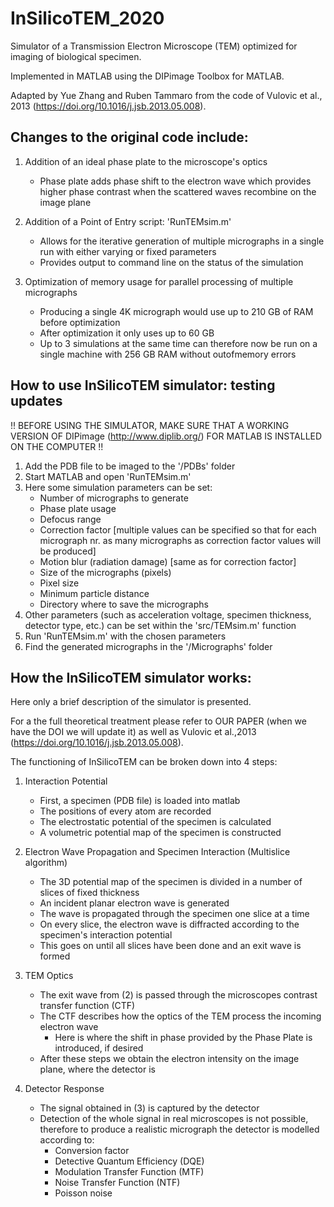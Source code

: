 # InSilicoTEM_2020

Simulator of a Transmission Electron Microscope (TEM) optimized for imaging of biological specimen.

Implemented in MATLAB using the DIPimage Toolbox for MATLAB.

Adapted by Yue Zhang and Ruben Tammaro from the code of Vulovic et al., 2013 (https://doi.org/10.1016/j.jsb.2013.05.008).

Changes to the original code include:
  -

1) Addition of an ideal phase plate to the microscope's optics
    - Phase plate adds phase shift to the electron wave which provides higher phase contrast when the scattered waves recombine on the image plane
    
2) Addition of a Point of Entry script: 'RunTEMsim.m'
    - Allows for the iterative generation of multiple micrographs in a single run with either varying or fixed parameters
    - Provides output to command line on the status of the simulation
    
3) Optimization of memory usage for parallel processing of multiple micrographs
    - Producing a single 4K micrograph would use up to 210 GB of RAM before optimization
    - After optimization it only uses up to 60 GB
    - Up to 3 simulations at the same time can therefore now be run on a single machine with 256 GB RAM without outofmemory errors

How to use InSilicoTEM simulator: testing updates
-

!! BEFORE USING THE SIMULATOR, MAKE SURE THAT A WORKING VERSION OF DIPimage (http://www.diplib.org/) FOR MATLAB IS INSTALLED ON THE COMPUTER !! 

1) Add the PDB file to be imaged to the '/PDBs' folder
2) Start MATLAB and open 'RunTEMsim.m'
3) Here some simulation parameters can be set:
    - Number of micrographs to generate
    - Phase plate usage
    - Defocus range
    - Correction factor [multiple values can be specified so that for each micrograph nr. as many micrographs as correction factor values will be produced]
    - Motion blur (radiation damage) [same as for correction factor]
    - Size of the micrographs (pixels)
    - Pixel size
    - Minimum particle distance
    - Directory where to save the micrographs
4) Other parameters (such as acceleration voltage, specimen thickness, detector type, etc.) can be set within the 'src/TEMsim.m' function
5) Run 'RunTEMsim.m' with the chosen parameters
6) Find the generated micrographs in the '/Micrographs' folder

How the InSilicoTEM simulator works:
-
Here only a brief description of the simulator is presented.

For a the full theoretical treatment please refer to OUR PAPER (when we have the DOI we will update it) as well as Vulovic et al.,2013 (https://doi.org/10.1016/j.jsb.2013.05.008).

The functioning of InSilicoTEM can be broken down into 4 steps:

1) Interaction Potential
    - First, a specimen (PDB file) is loaded into matlab
    - The positions of every atom are recorded
    - The electrostatic potential of the specimen is calculated
    - A volumetric potential map of the specimen is constructed
    
2) Electron Wave Propagation and Specimen Interaction (Multislice algorithm)
    - The 3D potential map of the specimen is divided in a number of slices of fixed thickness
    - An incident planar electron wave is generated 
    - The wave is propagated through the specimen one slice at a time
    - On every slice, the electron wave is diffracted according to the specimen's interaction potential
    - This goes on until all slices have been done and an exit wave is formed
    
3) TEM Optics
    - The exit wave from (2) is passed through the microscopes contrast transfer function (CTF)
    - The CTF describes how the optics of the TEM process the incoming electron wave
      - Here is where the shift in phase provided by the Phase Plate is introduced, if desired
    - After these steps we obtain the electron intensity on the image plane, where the detector is
    
4) Detector Response
    - The signal obtained in (3) is captured by the detector
    - Detection of the whole signal in real microscopes is not possible, therefore to produce a realistic micrograph the detector is modelled according to:
      - Conversion factor
      - Detective Quantum Efficiency (DQE)
      - Modulation Transfer Function (MTF)
      - Noise Transfer Function (NTF)
      - Poisson noise
      

